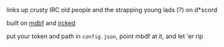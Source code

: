 links up crusty IRC old people and the strapping young lads (?) on d*scord

built on [mdbf](https://github.com/kurisufriend/modular-discord-bot-framework) and [ircked](https://github.com/kurisufriend/ircked)

put your token and path in `config.json`, point mbdf at it, and let 'er rip